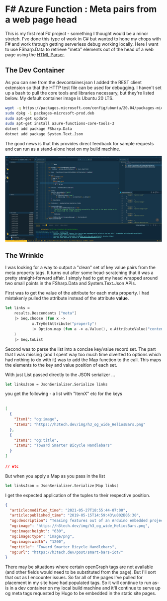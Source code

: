 # F# Azure Function : Meta pairs from a web page head

This is my first real F# project - something I thought would be a minor stretch. I've done this type of work in C# but wanted to hone my chops with F# and work through getting serverless debug working locally. Here I want to use FSharp.Data to retrieve "meta" elements out of the head of a web page using the [HTML Parser](https://fsprojects.github.io/FSharp.Data/library/HtmlParser.html).

## The Dev Container

As you can see from the devcontainer.json I added the REST client extension so that the HTTP test file can be used for debugging. I haven't set up a bash to pull the core tools and libraries necessary, but they're listed below. My default container image is Ubuntu 20 LTS.

```bash
wget -q https://packages.microsoft.com/config/ubuntu/20.04/packages-microsoft-prod.deb
sudo dpkg -i packages-microsoft-prod.deb
sudo apt-get update
sudo apt-get install azure-functions-core-tools-3
dotnet add package FSharp.Data
dotnet add package System.Text.Json
```

The good news is that this provides direct feedback for sample requests and can run as a stand-alone host on my build machine.

![Image of WIP](Screenshot_2021-05-09.png)

## The Wrinkle

I was looking for a way to output a "clean" set of key value pairs from the meta property tags. It turns out after some head-scratching that it was a pretty straight-forward affair. I simply had to get my head wrapped around two small points in the FSharp.Data and System.Text.Json APIs.

First was to get the value of the attribute for each meta property. I had mistakenly pulled the attribute instead of the attribute **value**.

```fsharp
let links = 
    results.Descendants ["meta"]
    |> Seq.choose (fun x -> 
            x.TryGetAttribute("property")
            |> Option.map (fun a -> a.Value(), x.AttributeValue("content"))
    )
    |> Seq.toList
```

Second was to parse the list into a concise key/value record set. The part that I was missing (and I spent way too much time diverted to options which had nothing to do with it) was to add the Map function to the call. This maps the elements to the key and value position of each set. 

With just List passed directly to the JSON serializer ...

```fsharp
let linksJson = JsonSerializer.Serialize links
```

you get the following - a list with "ItemX" etc for the keys

```json

[
  {
    "Item1": "og:image",
    "Item2": "https://h3tech.dev/img/h3_og_wide_HeliosBars.png"
  },
  {
    "Item1": "og:title",
    "Item2": "Toward Smarter Bicycle Handlebars"
  }
]

// etc
```

But when you apply a Map as you pass in the list

```fsharp
let linksJson = JsonSerializer.Serialize(Map links)
```

I get the expected application of the tuples to their respective position.

```json
{
  "article:modified_time": "2021-05-27T18:55:44-07:00",
  "article:published_time": "2019-05-15T14:59:43\u002B05:30",
  "og:description": "Teasing features out of an Arduino embedded project using Android and Google Location Services APIs",
  "og:image": "https://h3tech.dev/img/h3_og_wide_HeliosBars.png",
  "og:image:height": "630",
  "og:image:type": "image/png",
  "og:image:width": "1200",
  "og:title": "Toward Smarter Bicycle Handlebars",
  "og:url": "https://h3tech.dev/post/smart-bars-iot/"
}
```

There may be situations where certain openGraph tags are not available (and other fields would need to be substituted from the page). But I'll sort that out as I encounter issues. So far all of the pages I've pulled for placement in my site have had populated tags. So it will continue to run as-is in a dev container on my local build machine and it'll continue to serve up og meta tags requested by Hugo to be embedded in the static site pages.